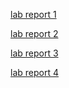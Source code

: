 [lab report 1](https://5ean-github.github.io/cse15l-lab-reports/lab-report-1-week-2)

[lab report 2](https://5ean-github.github.io/cse15l-lab-reports/lab-report-2-week-4)

[lab report 3](https://5ean-github.github.io/cse15l-lab-reports/lab-report-3-week-6)

[lab report 4](https://5ean-github.github.io/cse15l-lab-reports/lab-report-4-week-8)

